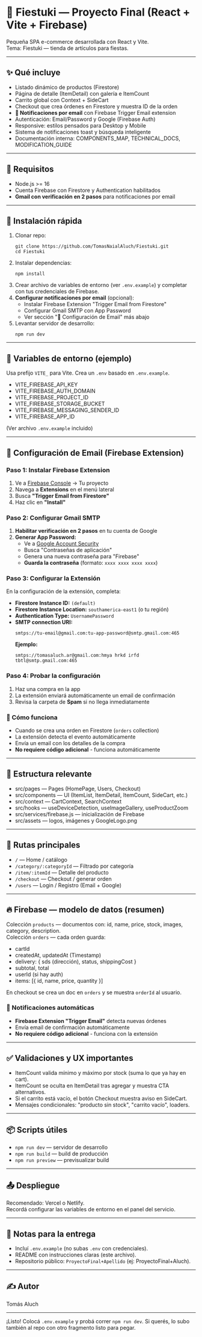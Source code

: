 # 🎉 Fiestuki — Proyecto Final (React + Vite + Firebase)

Pequeña SPA e-commerce desarrollada con React y Vite.  
Tema: Fiestuki — tienda de artículos para fiestas.

---

## ✨ Qué incluye
- Listado dinámico de productos (Firestore)
- Página de detalle (ItemDetail) con galería e ItemCount
- Carrito global con Context + SideCart
- Checkout que crea órdenes en Firestore y muestra ID de la orden
- **📧 Notificaciones por email** con Firebase Trigger Email extension
- Autenticación: Email/Password y Google (Firebase Auth)
- Responsive: estilos pensados para Desktop y Mobile
- Sistema de notificaciones toast y búsqueda inteligente
- Documentación interna: COMPONENTS_MAP, TECHNICAL_DOCS, MODIFICATION_GUIDE

---

## 🧰 Requisitos
- Node.js >= 16
- Cuenta Firebase con Firestore y Authentication habilitados
- **Gmail con verificación en 2 pasos** para notificaciones por email

---

## 🚀 Instalación rápida
1. Clonar repo:
   ```
   git clone https://github.com/TomasNaialAluch/Fiestuki.git
   cd Fiestuki
   ```
2. Instalar dependencias:
   ```
   npm install
   ```
3. Crear archivo de variables de entorno (ver `.env.example`) y completar con tus credenciales de Firebase.
4. **Configurar notificaciones por email** (opcional):
   - Instalar Firebase Extension "Trigger Email from Firestore"
   - Configurar Gmail SMTP con App Password
   - Ver sección "📧 Configuración de Email" más abajo
5. Levantar servidor de desarrollo:
   ```
   npm run dev
   ```

---

## 🔐 Variables de entorno (ejemplo)
Usa prefijo `VITE_` para Vite. Crea un `.env` basado en `.env.example`.

- VITE_FIREBASE_API_KEY
- VITE_FIREBASE_AUTH_DOMAIN
- VITE_FIREBASE_PROJECT_ID
- VITE_FIREBASE_STORAGE_BUCKET
- VITE_FIREBASE_MESSAGING_SENDER_ID
- VITE_FIREBASE_APP_ID

(Ver archivo `.env.example` incluido)

---

## 📧 Configuración de Email (Firebase Extension)

### **Paso 1: Instalar Firebase Extension**
1. Ve a [Firebase Console](https://console.firebase.google.com/) → Tu proyecto
2. Navega a **Extensions** en el menú lateral
3. Busca **"Trigger Email from Firestore"**
4. Haz clic en **"Install"**

### **Paso 2: Configurar Gmail SMTP**
1. **Habilitar verificación en 2 pasos** en tu cuenta de Google
2. **Generar App Password:**
   - Ve a [Google Account Security](https://myaccount.google.com/security)
   - Busca "Contraseñas de aplicación"
   - Genera una nueva contraseña para "Firebase"
   - **Guarda la contraseña** (formato: `xxxx xxxx xxxx xxxx`)

### **Paso 3: Configurar la Extensión**
En la configuración de la extensión, completa:

- **Firestore Instance ID:** `(default)`
- **Firestore Instance Location:** `southamerica-east1` (o tu región)
- **Authentication Type:** `UsernamePassword`
- **SMTP connection URI:** 
  ```
  smtps://tu-email@gmail.com:tu-app-password@smtp.gmail.com:465
  ```
  **Ejemplo:**
  ```
  smtps://tomasaluch.ar@gmail.com:hmya hrkd irfd tbtl@smtp.gmail.com:465
  ```

### **Paso 4: Probar la configuración**
1. Haz una compra en la app
2. La extensión enviará automáticamente un email de confirmación
3. Revisa la carpeta de **Spam** si no llega inmediatamente

### **🔧 Cómo funciona**
- Cuando se crea una orden en Firestore (`orders` collection)
- La extensión detecta el evento automáticamente
- Envía un email con los detalles de la compra
- **No requiere código adicional** - funciona automáticamente

---

## 📁 Estructura relevante
- src/pages — Pages (HomePage, Users, Checkout)
- src/components — UI (ItemList, ItemDetail, ItemCount, SideCart, etc.)
- src/context — CartContext, SearchContext
- src/hooks — useDeviceDetection, useImageGallery, useProductZoom
- src/services/firebase.js — inicialización de Firebase
- src/assets — logos, imágenes y GoogleLogo.png

---

## 🧭 Rutas principales
- `/` — Home / catálogo  
- `/category/:categoryId` — Filtrado por categoría  
- `/item/:itemId` — Detalle del producto  
- `/checkout` — Checkout / generar orden  
- `/users` — Login / Registro (Email + Google)

---

## 🔥 Firebase — modelo de datos (resumen)
Colección `products` — documentos con: id, name, price, stock, images, category, description.  
Colección `orders` — cada orden guarda:
- cartId
- createdAt, updatedAt (Timestamp)
- delivery: { sds (dirección), status, shippingCost }
- subtotal, total
- userId (si hay auth)
- items: [{ id, name, price, quantity }]

En checkout se crea un doc en `orders` y se muestra `orderId` al usuario.

### **📧 Notificaciones automáticas**
- **Firebase Extension "Trigger Email"** detecta nuevas órdenes
- Envía email de confirmación automáticamente
- **No requiere código adicional** - funciona con la extensión

---

## ✅ Validaciones y UX importantes
- ItemCount valida mínimo y máximo por stock (suma lo que ya hay en cart).
- ItemCount se oculta en ItemDetail tras agregar y muestra CTA alternativos.
- Si el carrito está vacío, el botón Checkout muestra aviso en SideCart.
- Mensajes condicionales: "producto sin stock", "carrito vacío", loaders.

---

## 📦 Scripts útiles
- `npm run dev` — servidor de desarrollo
- `npm run build` — build de producción
- `npm run preview` — previsualizar build

---

## 📤 Despliegue
Recomendado: Vercel o Netlify.  
Recordá configurar las variables de entorno en el panel del servicio.

---

## 🧾 Notas para la entrega
- Incluí `.env.example` (no subas `.env` con credenciales).
- README con instrucciones claras (este archivo).
- Repositorio público: `ProyectoFinal+Apellido` (ej: ProyectoFinal+Aluch).

---

## ✍️ Autor
Tomás Aluch

--- 
¡Listo! Colocá `.env.example` y probá correr `npm run dev`. Si querés, lo subo también al repo con otro fragmento listo para pegar.


